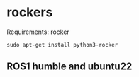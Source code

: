 # rockers

Requirements: rocker

```console
sudo apt-get install python3-rocker
```

## ROS1 humble and ubuntu22
